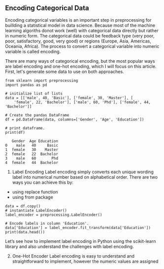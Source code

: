 ## Encoding Categorical Data

Encoding categorical variables is an important step in preprocessing for buillding a statistical model in data science. Because most of the machine learning algoriths donot work (well) with categorical data directly but rather in numeric form. The categorical data could be feedback type (very poor, poor, satisfactory, good, very good) or  regions (Europe, Asia, Americas, Oceania, Africa). The process to convert a categorical variable into numeric variable is called encoding.

There are many ways of categorical encoding, but the most popular ways are label encoding and one-hot encoding, which I will focus on this article. First, let's generate some data to use on both approaches. 


```
from sklearn import preprocessing
import pandas as pd

# initialize list of lists
data = [['male', 40, 'Basic'], ['female', 30, 'Master'], [
    'female', 22, 'Bachelor'], ['male', 60, 'Phd'], ['female', 44, 'Bachelor']]

# Create the pandas DataFrame
df = pd.DataFrame(data, columns=['Gender', 'Age', 'Education'])

# print dataframe.
print(df)

   Gender  Age Education
0    male   40     Basic
1  female   30    Master
2  female   22  Bachelor
3    male   60       Phd
4  female   44  Bachelor

``` 

1. Label Encoding
Label encoding simply converts each unique wording label into numerical number based on alphabetical order. There are two ways you can achieve this by:
- using replace function 
- using from package


```
data = df.copy()
# instantiate LabelEncoder()
label_encoder = preprocessing.LabelEncoder()

# Encode labels in column 'Education'.
data['Education'] = label_encoder.fit_transform(data['Education'])
print(data.head())
``` 


Let’s see how to implement label encoding in Python using the scikit-learn library and also understand the challenges with label encoding.

2. One-Hot Encoder
Label encoding is easy to understand and straightforward to implement, however the numeric values are assigned 
